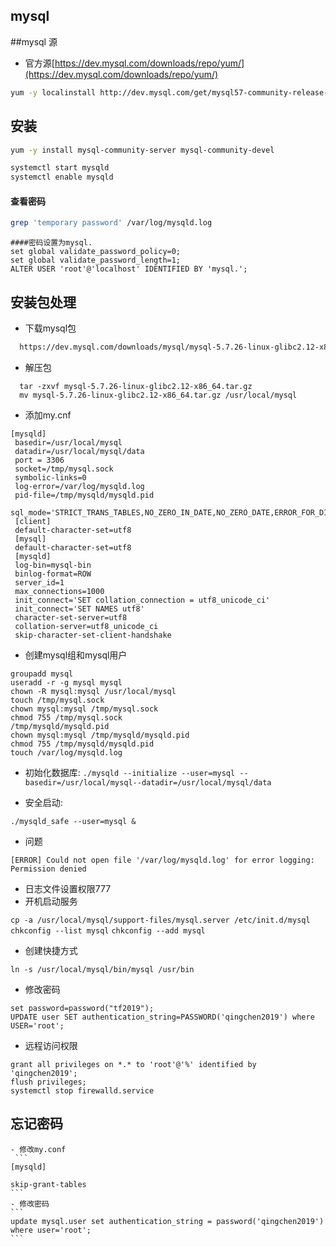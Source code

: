 ## mysql

##mysql 源

- 官方源[https://dev.mysql.com/downloads/repo/yum/](https://dev.mysql.com/downloads/repo/yum/)
 

```bash
yum -y localinstall http://dev.mysql.com/get/mysql57-community-release-el7-7.noarch.rpm   
```

## 安装
```bash
yum -y install mysql-community-server mysql-community-devel
```

```bash
systemctl start mysqld
systemctl enable mysqld
```
#### 查看密码
```bash
grep 'temporary password' /var/log/mysqld.log
```

```
####密码设置为mysql.
set global validate_password_policy=0;
set global validate_password_length=1;
ALTER USER 'root'@'localhost' IDENTIFIED BY 'mysql.';
```

## 安装包处理

- 下载mysql包

```bash
  https://dev.mysql.com/downloads/mysql/mysql-5.7.26-linux-glibc2.12-x86_64.tar.gz
```
- 解压包

```
  tar -zxvf mysql-5.7.26-linux-glibc2.12-x86_64.tar.gz
  mv mysql-5.7.26-linux-glibc2.12-x86_64.tar.gz /usr/local/mysql
```
  
-  添加my.cnf

  ```
  [mysqld]
   basedir=/usr/local/mysql
   datadir=/usr/local/mysql/data
   port = 3306
   socket=/tmp/mysql.sock
   symbolic-links=0
   log-error=/var/log/mysqld.log
   pid-file=/tmp/mysqld/mysqld.pid
   sql_mode='STRICT_TRANS_TABLES,NO_ZERO_IN_DATE,NO_ZERO_DATE,ERROR_FOR_DIVISION_BY_ZERO,NO_AUTO_CREATE_USER,NO_ENGINE_SUBSTITUTION'
   [client]
   default-character-set=utf8
   [mysql]
   default-character-set=utf8
   [mysqld]
   log-bin=mysql-bin 
   binlog-format=ROW 
   server_id=1 
   max_connections=1000
   init_connect='SET collation_connection = utf8_unicode_ci'
   init_connect='SET NAMES utf8'
   character-set-server=utf8
   collation-server=utf8_unicode_ci
   skip-character-set-client-handshake
   ```

   - 创建mysql组和mysql用户
   
   ```
   groupadd mysql
   useradd -r -g mysql mysql
   chown -R mysql:mysql /usr/local/mysql
   touch /tmp/mysql.sock
   chown mysql:mysql /tmp/mysql.sock
   chmod 755 /tmp/mysql.sock
   /tmp/mysqld/mysqld.pid
   chown mysql:mysql /tmp/mysqld/mysqld.pid
   chmod 755 /tmp/mysqld/mysqld.pid
   touch /var/log/mysqld.log
   ```

   - 初始化数据库:
   ```./mysqld --initialize --user=mysql --basedir=/usr/local/mysql--datadir=/usr/local/mysql/data```
   
   - 安全启动:
   
   ```./mysqld_safe --user=mysql &```
   
   - 问题
   
   ```[ERROR] Could not open file '/var/log/mysqld.log' for error logging: Permission denied```
   
   - 日志文件设置权限777
   - 开机启动服务
   
   `cp -a /usr/local/mysql/support-files/mysql.server /etc/init.d/mysql`
   `chkconfig --list mysql`
   `chkconfig --add mysql`
   
   - 创建快捷方式
   ```
   ln -s /usr/local/mysql/bin/mysql /usr/bin
   ```
   - 修改密码
   ```
   set password=password("tf2019");
   UPDATE user SET authentication_string=PASSWORD('qingchen2019') where USER='root';
   ```
   - 远程访问权限
   ```
   grant all privileges on *.* to 'root'@'%' identified by 'qingchen2019';
   flush privileges;
   systemctl stop firewalld.service
   ```            
   
   
   ## 忘记密码
    - 修改my.conf
     ```
    [mysqld]

    skip-grant-tables
    ```
    - 修改密码
    ```
    update mysql.user set authentication_string = password('qingchen2019') where user='root';
    ```